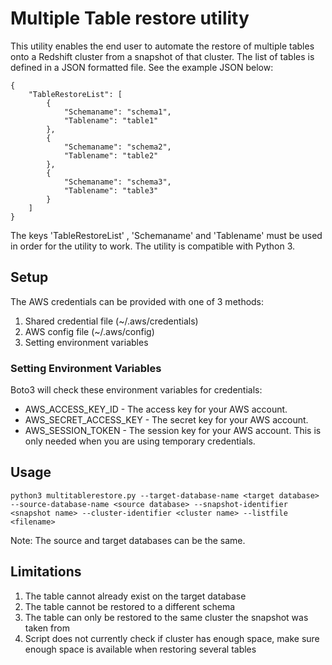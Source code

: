# Multiple Table restore utility
This utility enables the end user to automate the restore of multiple tables onto a Redshift cluster from a snapshot of that cluster. The list of tables is defined in a JSON formatted file. See the example JSON below:

```
{
    "TableRestoreList": [
        {
            "Schemaname": "schema1",
            "Tablename": "table1"
        },
        {
            "Schemaname": "schema2",
            "Tablename": "table2"
        },
        {
            "Schemaname": "schema3",
            "Tablename": "table3"
        }
    ]
}
```

The keys 'TableRestoreList' , 'Schemaname' and 'Tablename' must be used in order for the utility to work. The utility is compatible with Python 3. 
## Setup
The AWS credentials can be provided with one of 3 methods:

1. Shared credential file (~/.aws/credentials)
1. AWS config file (~/.aws/config)
1. Setting environment variables

### Setting Environment Variables
Boto3 will check these environment variables for credentials:

* AWS_ACCESS_KEY_ID - The access key for your AWS account.
* AWS_SECRET_ACCESS_KEY - The secret key for your AWS account.
* AWS_SESSION_TOKEN - The session key for your AWS account. This is only needed when you are using temporary credentials.

## Usage
```python3 multitablerestore.py --target-database-name <target database> --source-database-name <source database> --snapshot-identifier <snapshot name> --cluster-identifier <cluster name> --listfile <filename>```

Note: The source and target databases can be the same.

## Limitations
1. The table cannot already exist on the target database
1. The table cannot be restored to a different schema
1. The table can only be restored to the same cluster the snapshot was taken from
1. Script does not currently check if cluster has enough space, make sure enough space is available when restoring several tables

